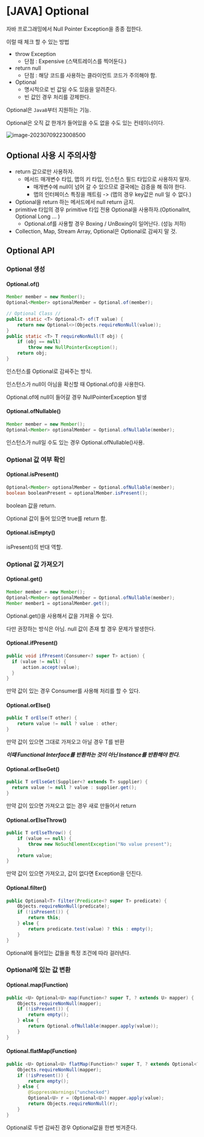 # [JAVA] Optional 

 자바 프로그래밍에서 Null Pointer Exception을 종종 접한다. 

이럴 때 체크 할 수 있는 방법

- throw Exception 
  - 단점 : Expensive (스택트레이스를 찍어둔다.)
- return null 
  - 단점 : 해당 코드를 사용하는 클라이언트 코드가 주의해야 함. 
- Optional
  - 명시적으로 빈 값일 수도 있음을 알려준다.
  - 빈 값인 경우 처리를 강제한다. 



Optional은 `Java8`부터 지원하는 기능.

Optional은 오직 값 한개가 들어있을 수도 없을 수도 있는 컨테이너이다. 

![image-20230709223008500](https://github.com/BeomSeogKim/TIL/blob/main/java/images/optional1.png)

## Optional 사용 시 주의사항 

- return 값으로만 사용하자. 
  - 메서드 매개변수 타입, 맵의 키 타입, 인스턴스 필드 타입으로 사용하지 말자. 
    - 매개변수에 null이 넘어 갈 수 있으므로 결국에는 검증을 해 줘야 한다. 
    - 맵의 인터페이스 특징을 깨트림 -> (맵의 경우 key값은 null 일 수 없다.)
- Optional을 return 하는 메서드에서 null return 금지. 
- primitive 타입의 경우 primitive 타입 전용 Optional을 사용하자.(OptionalInt, Optional Long ... )
  - Optional.of를 사용할 경우 Boxing / UnBoxing이 일어난다. (성능 저하)
- Collection, Map, Stream Array, Optional은 Optional로 감싸지 말 것. 



## Optional API 

### Optional 생성 

#### Optional.of()

```java
Member member = new Member();
Optional<Member> optionalMember = Optional.of(member);

// Optional Class // 
public static <T> Optional<T> of(T value) {
	return new Optional<>(Objects.requireNonNull(value));
}
public static <T> T requireNonNull(T obj) {
    if (obj == null)
        throw new NullPointerException();
    return obj;
}
```

인스턴스를 Optional로 감싸주는 방식. 

인스턴스가 null이 아님을 확신할 때 Optional.of()을 사용한다. 

Optional.of에 null이 들어갈 경우 NullPointerException 발생 



#### Optional.ofNullable()

```java
Member member = new Member();
Optional<Member> optionalMember = Optional.ofNullable(member);
```

인스턴스가 null일 수도 있는 경우 Optional.ofNullable()사용. 



### Optional 값 여부 확인 

#### Optional.isPresent()

```java
Optional<Member> optionalMember = Optional.ofNullable(member);
boolean booleanPresent = optionalMember.isPresent();
```

boolean 값을 return.

 Optional 값이 들어 있으면 true를 return 함.



#### Optional.isEmpty()

isPresent()의 반대 역할. 



### Optional 값 가져오기 

#### Optional.get()

```java
Member member = new Member();
Optional<Member> optionalMember = Optional.ofNullable(member);
Member member1 = optionalMember.get();
```

Optional.get()을 사용해서 값을 가져올 수 있다.

다만 권장하는 방식은 아님. null 값이 존재 할 경우 문제가 발생한다. 



#### Optional.ifPresent()

```java
public void ifPresent(Consumer<? super T> action) {
  if (value != null) {
      action.accept(value);
  }
}
```

만약 값이 있는 경우 Consumer를 사용해 처리를 할 수 있다. 



#### Optional.orElse()

```java
public T orElse(T other) {
	return value != null ? value : other;
}
```

만약 값이 있으면 그대로 가져오고 아닐 경우 T를 반환 

***이때 Functional Interface를 반환하는 것이 아닌 Instance를 반환해야 한다.***



#### Optional.orElseGet()

```java
public T orElseGet(Supplier<? extends T> supplier) {
  return value != null ? value : supplier.get();
}
```

만약 값이 있으면 가져오고 없는 경우 새로 만들어서 return 



#### Optional.orElseThrow()

```java
public T orElseThrow() {
    if (value == null) {
        throw new NoSuchElementException("No value present");
    }
    return value;
}
```

만약 값이 있으면 가져오고, 값이 없다면 Exception을 던진다. 



#### Optional.filter()

```java
public Optional<T> filter(Predicate<? super T> predicate) {
    Objects.requireNonNull(predicate);
    if (!isPresent()) {
        return this;
    } else {
        return predicate.test(value) ? this : empty();
    }
}
```

Optional에 들어있는 값들을 특정 조건에 따라 걸러낸다.



### Optional에 있는 값 변환 

#### Optional.map(Function)

```java
public <U> Optional<U> map(Function<? super T, ? extends U> mapper) {
    Objects.requireNonNull(mapper);
    if (!isPresent()) {
        return empty();
    } else {
        return Optional.ofNullable(mapper.apply(value));
    }
}
```



#### Optional.flatMap(Function)

```java
public <U> Optional<U> flatMap(Function<? super T, ? extends Optional<? extends U>> mapper) {
    Objects.requireNonNull(mapper);
    if (!isPresent()) {
        return empty();
    } else {
        @SuppressWarnings("unchecked")
        Optional<U> r = (Optional<U>) mapper.apply(value);
        return Objects.requireNonNull(r);
    }
}

```

Optional로 두번 감싸진 경우 Optional값을 한번 벗겨준다. 
